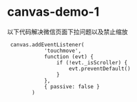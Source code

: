 # canvas-demo-1

以下代码解决微信页面下拉问题以及禁止缩放
```
 canvas.addEventListener(
            'touchmove',
            function (evt) {
                if (!evt._isScroller) {
                    evt.preventDefault()
                }
            },
            { passive: false }
        )
```
